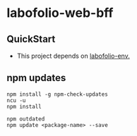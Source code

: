 # labofolio-web-bff

## QuickStart

- This project depends on [labofolio-env.](https://github.com/foway0/labofolio-env/blob/master/README.md)

## npm updates

```
npm install -g npm-check-updates
ncu -u
npm install

npm outdated
npm update <package-name> --save
```